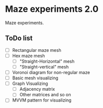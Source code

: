 ﻿# Maze experiments 2.0

Maze experiments.

## ToDo list

- [ ] Rectangular maze mesh
- [ ] Hex maze mesh
  - [ ] "Straight-Horizontal" mesh
  - [ ] "Straight-vertical" mesh
- [ ] Voronoi diagram for non-regular maze
- [ ] Basic mesh visualizing
- [ ] Graph Visualizing
  - [ ] Adjacency matrix
  - [ ] Other matrices and so on
- [ ] MVVM pattern for visualizing